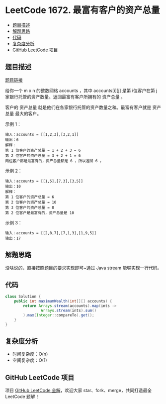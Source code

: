 # LeetCode 1672. 最富有客户的资产总量

* [题目描述](<LeetCode 1672. 最富有客户的资产总量.md#题目描述>)
* [解题思路](<LeetCode 1672. 最富有客户的资产总量.md#解题思路>)
* [代码](<LeetCode 1672. 最富有客户的资产总量.md#代码>)
* [复杂度分析](<LeetCode 1672. 最富有客户的资产总量.md#复杂度分析>)
* [GitHub LeetCode 项目](<LeetCode 1672. 最富有客户的资产总量.md#github-leetcode-项目>)

## 题目描述

[题目链接](https://leetcode-cn.com/problems/richest-customer-wealth/)

给你一个 m x n 的整数网格 accounts ，其中 accounts\[i]\[j] 是第 i​​​​​​​​​​​​ 位客户在第 j 家银行托管的资产数量。返回最富有客户所拥有的 资产总量 。

客户的 资产总量 就是他们在各家银行托管的资产数量之和。最富有客户就是 资产总量 最大的客户。

&#x20;

示例 1：

```
输入：accounts = [[1,2,3],[3,2,1]]
输出：6
解释：
第 1 位客户的资产总量 = 1 + 2 + 3 = 6
第 2 位客户的资产总量 = 3 + 2 + 1 = 6
两位客户都是最富有的，资产总量都是 6 ，所以返回 6 。

```

示例 2：

```
输入：accounts = [[1,5],[7,3],[3,5]]
输出：10
解释：
第 1 位客户的资产总量 = 6
第 2 位客户的资产总量 = 10 
第 3 位客户的资产总量 = 8
第 2 位客户是最富有的，资产总量是 10
```

示例 3：

```
输入：accounts = [[2,8,7],[7,1,3],[1,9,5]]
输出：17

```

## 解题思路

没啥说的，直接按照题目的要求实现即可\~通过 Java stream 能够实现一行代码。

## 代码

```java
class Solution {
    public int maximumWealth(int[][] accounts) {
        return Arrays.stream(accounts).map(ints ->
                Arrays.stream(ints).sum()
        ).max(Integer::compareTo).get();
    }
}
```

## 复杂度分析

* 时间复杂度：O(n)
* 空间复杂度：O(1)

## GitHub LeetCode 项目

项目 [GitHub LeetCode 全解](https://github.com/LjyYano/LeetCode)，欢迎大家 star、fork、merge，共同打造最全 LeetCode 题解！
